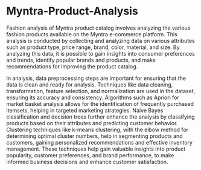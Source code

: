 # Myntra-Product-Analysis
Fashion analysis of Myntra product catalog involves analyzing the various fashion products available on the Myntra e-commerce platform. This analysis is conducted by collecting and analyzing data on various attributes such as product type, price range, brand, color, material, and size. By analyzing this data, it is possible to gain insights into consumer preferences and trends, identify popular brands and products, and make recommendations for improving the product catalog.

In analysis, data preprocessing steps are important for ensuring that the data is clean and ready for analysis. Techniques like data cleaning, transformation, feature selection, and normalization are used in the dataset, ensuring its accuracy and consistency. Algorithms such as Apriori for market basket analysis allows for the identification of frequently purchased itemsets, helping in targeted marketing strategies. Naive Bayes classification and decision trees further enhance the analysis by classifying products based on their attributes and predicting customer behavior. Clustering techniques like k-means clustering, with the elbow method for determining optimal cluster numbers, help in segmenting products and customers, gaining personalized recommendations and effective inventory management. These techniques help gain valuable insights into product popularity, customer preferences, and brand performance, to make informed business decisions and enhance customer satisfaction.
